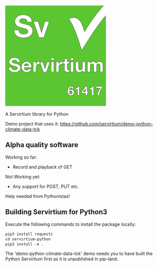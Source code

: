 ![](Servirtium-Square.png?raw=true)

A Servirtium library for Python 

Demo project that uses it: https://github.com/servirtium/demo-python-climate-data-tck 

## Alpha quality software

Working so far:

* Record and playback of GET

Not Working yet:

* Any support for POST, PUT etc.

Help needed from Pythonistas!

## Building Servirtium for Python3

Execute the following commands to install the package locally:

```
pip3 install requests
cd servirtium-python
pip3 install -e .
```

The 'demo-python-climate-data-tck' demo needs you to have built the Python Servirtium 
first as it is unpublished in pip-land.
